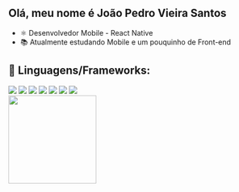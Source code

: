## Olá, meu nome é João Pedro Vieira Santos

- ⚛️ Desenvolvedor Mobile - React Native
- 📚 Atualmente estudando Mobile e um pouquinho de Front-end

## 🌊 Linguagens/Frameworks: 
<div>
  <img src="https://img.shields.io/badge/Markdown-000000?style=for-the-badge&logo=markdown&logoColor=white" />
  <img src="https://img.shields.io/badge/-C--Language-grey?style=for-the-badge&logo=c" />
  <img src="https://img.shields.io/badge/HTML5-E34F26?style=for-the-badge&logo=html5&logoColor=white" />
  <img src="https://img.shields.io/badge/CSS3-1572B6?style=for-the-badge&logo=css3&logoColor=white" />
  <img src="https://img.shields.io/badge/JavaScript-323330?style=for-the-badge&logo=javascript&logoColor=F7DF1E" />
  <img src="https://img.shields.io/badge/Bootstrap-563D7C?style=for-the-badge&logo=bootstrap&logoColor=white" />
  <img src="https://img.shields.io/badge/-ReactNative-blue?style=for-the-badge&logo=react" />
</div>

<div>
  <img height="174em" width="auto" src="https://github-readme-stats.vercel.app/api/top-langs/?username=JPeeeeee&layout=compact&langs_count=6&theme=radical&count_private=true" />
</div>

<!---
JPeeeeee/JPeeeeee is a ✨ special ✨ repository because its `README.md` (this file) appears on your GitHub profile.
You can click the Preview link to take a look at your changes.
--->
